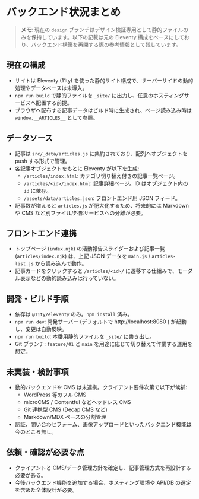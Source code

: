 # バックエンド状況まとめ

> **メモ**: 現在の `design` ブランチはデザイン検証専用として静的ファイルのみを保持しています。以下の記載は元の Eleventy 構成をベースにしており、バックエンド構築を再開する際の参考情報として残しています。

## 現在の構成
- サイトは Eleventy (11ty) を使った静的サイト構成で、サーバーサイドの動的処理やデータベースは未導入。
- `npm run build` で静的ファイルを `_site/` に出力し、任意のホスティングサービスへ配置する前提。
- ブラウザへ配布する記事データはビルド時に生成され、ページ読み込み時は `window.__ARTICLES__` として参照。

## データソース
- 記事は `src/_data/articles.js` に集約されており、配列へオブジェクトを push する形式で管理。
- 各記事オブジェクトをもとに Eleventy が以下を生成:
  - `/articles/index.html`: カテゴリ切り替え付きの記事一覧ページ。
  - `/articles/<id>/index.html`: 記事詳細ページ。ID はオブジェクト内の `id` に依存。
  - `/assets/data/articles.json`: フロントエンド用 JSON フィード。
- 記事数が増えると `articles.js` が肥大化するため、将来的には Markdown や CMS など別ファイル/外部サービスへの分離が必要。

## フロントエンド連携
- トップページ (`index.njk`) の活動報告スライダーおよび記事一覧 (`articles/index.njk`) は、上記 JSON データを `main.js` / `articles-list.js` から読み込んで動作。
- 記事カードをクリックすると `/articles/<id>/` に遷移する仕組みで、モーダル表示などの動的読み込みは行っていない。

## 開発・ビルド手順
- 依存は `@11ty/eleventy` のみ。`npm install` 済み。
- `npm run dev`: 開発サーバー (デフォルトで http://localhost:8080 ) が起動し、変更は自動反映。
- `npm run build`: 本番用静的ファイルを `_site/` に書き出し。
- Git ブランチ: `feature/01` と `main` を用途に応じて切り替えて作業する運用を想定。

## 未実装・検討事項
- 動的バックエンドや CMS は未連携。クライアント要件次第で以下が候補:
  - WordPress 等のフル CMS
  - microCMS / Contentful などヘッドレス CMS
  - Git 連携型 CMS (Decap CMS など)
  - Markdown/MDX ベースの分割管理
- 認証、問い合わせフォーム、画像アップロードといったバックエンド機能は今のところ無し。

## 依頼・確認が必要な点
- クライアントと CMS/データ管理方針を確定し、記事管理方式を再設計する必要がある。
- 今後バックエンド機能を追加する場合、ホスティング環境や API/DB の選定を含めた全体設計が必要。
